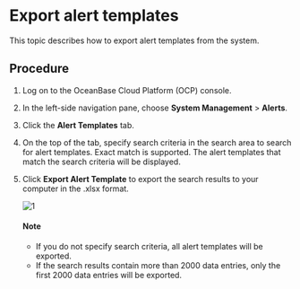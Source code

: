 # Export alert templates

This topic describes how to export alert templates from the system.

## Procedure

1. Log on to the OceanBase Cloud Platform (OCP) console.

2. In the left-side navigation pane, choose **System Management** > **Alerts**.

3. Click the **Alert Templates** tab.

4. On the top of the tab, specify search criteria in the search area to search for alert templates. Exact match is supported. The alert templates that match the search criteria will be displayed.

5. Click **Export Alert Template** to export the search results to your computer in the .xlsx format.

   ![1](https://obbusiness-private.oss-cn-shanghai.aliyuncs.com/doc/img/ocp/402-en/%E5%AF%BC%E5%87%BA%E5%91%8A%E8%AD%A6%E6%A8%A1%E6%9D%BF1.png)

    <main id="explain" type='alert'>
    <h4>Note</h4>
    <p><ul><li>If you do not specify search criteria, all alert templates will be exported. </li><li>If the search results contain more than 2000 data entries, only the first 2000 data entries will be exported. </li></ul></p>
    </main>
